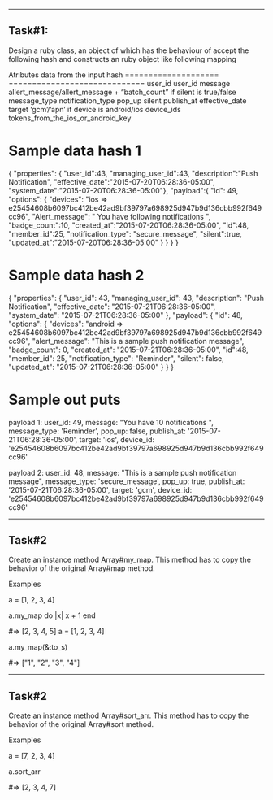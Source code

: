 -----------------------------------------------------------------------------------------------------------------------
Task#1:
-----------------------------------------------------------------------------------------------------------------------
Design a ruby class, an object of which has the behaviour of accept the following hash and constructs an ruby object like following mapping

Atributes                   data from the input hash
====================        =============================
user_id                     user_id
message                     allert_message/allert_message + “batch_count” if silent is true/false
message_type                notification_type
pop_up                      silent
publish_at                  effective_date
target                      ‘gcm’/’apn’ if device is android/ios
device_ids                  tokens_from_the_ios_or_android_key



Sample data hash 1
=======================================
{
  "properties": {
    "user_id":43,
    "managing_user_id":43,
    "description":"Push Notification",
    "effective_date":"2015-07-20T06:28:36-05:00",
    "system_date":"2015-07-20T06:28:36-05:00"},
    "payload":{
      "id": 49,
      "options": {
        "devices": "ios => e25454608b6097bc412be42ad9bf39797a698925d947b9d136cbb992f649cc96",
        "Alert_message": " You have following notifications ",
        "badge_count":10,
        "created_at":"2015-07-20T06:28:36-05:00",
        "id":48,
        "member_id":25,
        "notification_type": "secure_message",
        "silent":true,
        "updated_at":"2015-07-20T06:28:36-05:00"
      }
    }
  }
}

Sample data hash 2
=======================================================
{
  "properties": {
    "user_id": 43,
    "managing_user_id": 43,
    "description": "Push Notification",
    "effective_date": "2015-07-21T06:28:36-05:00",
    "system_date": "2015-07-21T06:28:36-05:00"
  },
  "payload":
  {
    "id": 48,
    "options": {
      "devices": "android => e25454608b6097bc412be42ad9bf39797a698925d947b9d136cbb992f649cc96",
      "alert_message": "This is a sample push notification message",
      "badge_count": 0,
      "created_at": "2015-07-21T06:28:36-05:00",
      "id":48,
      "member_id": 25,
      "notification_type": "Reminder",
      "silent": false,
      "updated_at": "2015-07-21T06:28:36-05:00"
    }
  }
}

Sample out puts
=====================
payload 1:
  user_id: 49,
  message: "You have 10 notifications ",
  message_type: 'Reminder',
  pop_up: false,
  publish_at: '2015-07-21T06:28:36-05:00',
  target: 'ios',
  device_id: 'e25454608b6097bc412be42ad9bf39797a698925d947b9d136cbb992f649cc96'

payload 2:
  user_id: 48,
  message: "This is a sample push notification message",
  message_type: 'secure_message',
  pop_up: true,
  publish_at: '2015-07-21T06:28:36-05:00',
  target: 'gcm',
  device_id: 'e25454608b6097bc412be42ad9bf39797a698925d947b9d136cbb992f649cc96'


-----------------------------------------------------------------------------------------------------------------------
Task#2
-----------------------------------------------------------------------------------------------------------------------
Create an instance method Array#my_map. This method has to copy the behavior of the original Array#map method.

Examples

a = [1, 2, 3, 4]

a.my_map do |x|
  x + 1
end

#=> [2, 3, 4, 5]
a = [1, 2, 3, 4]

a.my_map(&:to_s)

#=> ["1", "2", "3", "4"]

-----------------------------------------------------------------------------------------------------------------------
Task#2
-----------------------------------------------------------------------------------------------------------------------
Create an instance method Array#sort_arr. This method has to copy the behavior of the original Array#sort method.

Examples

a = [7, 2, 3, 4]

a.sort_arr

#=> [2, 3, 4, 7]







